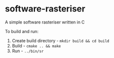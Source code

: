 software-rasteriser
===================

A simple software rasteriser written in C

To build and run:

1) Create build directory - `mkdir build && cd build`
2) Build - `cmake .. && make`
3) Run - `../bin/sr`